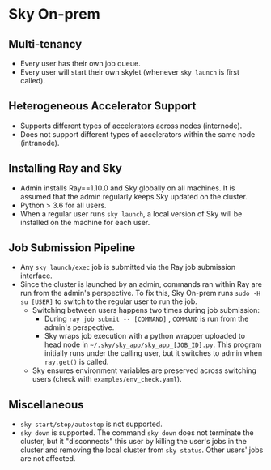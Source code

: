 # Sky On-prem

## Multi-tenancy
- Every user has their own job queue.
- Every user will start their own skylet (whenever `sky launch` is first called).

## Heterogeneous Accelerator Support
- Supports different types of accelerators across nodes (internode).
- Does not support different types of accelerators within the same node (intranode).

## Installing Ray and Sky 
- Admin installs Ray==1.10.0 and Sky globally on all machines. It is assumed that the admin regularly keeps Sky updated on the cluster.
- Python > 3.6 for all users.
- When a regular user runs `sky launch`, a local version of Sky will be installed on the machine for each user.

## Job Submission Pipeline
- Any `sky launch/exec` job is submitted via the Ray job submission interface.
- Since the cluster is launched by an admin, commands ran within Ray are run from the admin's perspective. To fix this, Sky On-prem runs `sudo -H su [USER]` to switch to the regular user to run the job. 
  - Switching between users happens two times during job submission:
    - During `ray job submit -- [COMMAND]` , `COMMAND` is run from the admin's perspective.
    - Sky wraps job execution with a python wrapper uploaded to head node in `~/.sky/sky_app/sky_app_[JOB_ID].py`. This program initially runs under the calling user, but it switches to admin when `ray.get()` is called.
  - Sky ensures environment variables are preserved across switching users (check with `examples/env_check.yaml`).

## Miscellaneous
- `sky start/stop/autostop` is not supported.
- `sky down` is supported. The command `sky down` does not terminate the cluster, but it "disconnects" this user by killing the user's jobs in the cluster and removing the local cluster from `sky status`. Other users' jobs are not affected.
